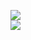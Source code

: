 [![](https://img.shields.io/badge/Made%20With-Github%20Spray-lightgrey.svg?style=for-the-badge&logo=github)](https://github.com/Annihil/github-spray#9877)  
[![](https://i.imgur.com/2DrTn0Z.gif)](https://github.com/Annihil/github-spray)